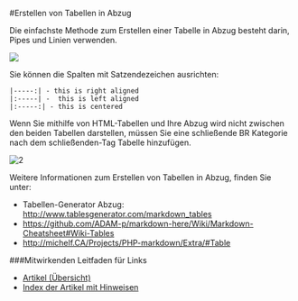 <properties title="" pageTitle="Erstellen von Tabellen in Abzug" description="Erläutert, wie Sie Tabellen in Abzug Fehlercode." metaKeywords="" services="" solutions="" documentationCenter="" authors="tysonn" videoId="" scriptId="" manager="carolz" />

<tags ms.service="contributor-guide" ms.devlang="" ms.topic="article" ms.tgt_pltfrm="" ms.workload="" ms.date="12/26/2014" ms.author="tysonn" />

#<a name="create-tables-in-markdown"></a>Erstellen von Tabellen in Abzug

Die einfachste Methode zum Erstellen einer Tabelle in Abzug besteht darin, Pipes und Linien verwenden.

 ![][1]

Sie können die Spalten mit Satzendezeichen ausrichten:

  	|-----:| - this is right aligned
  	|:-----| -  this is left aligned
  	|:-----:| - this is centered

Wenn Sie mithilfe von HTML-Tabellen und Ihre Abzug wird nicht zwischen den beiden Tabellen darstellen, müssen Sie eine schließende BR Kategorie nach dem schließenden-Tag Tabelle hinzufügen.

![2]

Weitere Informationen zum Erstellen von Tabellen in Abzug, finden Sie unter:
- Tabellen-Generator Abzug: http://www.tablesgenerator.com/markdown_tables
- https://github.com/ADAM-p/markdown-here/Wiki/Markdown-Cheatsheet#Wiki-Tables
- http://michelf.CA/Projects/PHP-markdown/Extra/#Table

###<a name="contributors-guide-links"></a>Mitwirkenden Leitfaden für Links

- [Artikel (Übersicht)](./../README.md)
- [Index der Artikel mit Hinweisen](./contributor-guide-index.md)

<!--image references-->
[1]: ./media/create-tables-markdown/table-markdown.png
[2]: ./media/create-tables-markdown/break-tables.png
